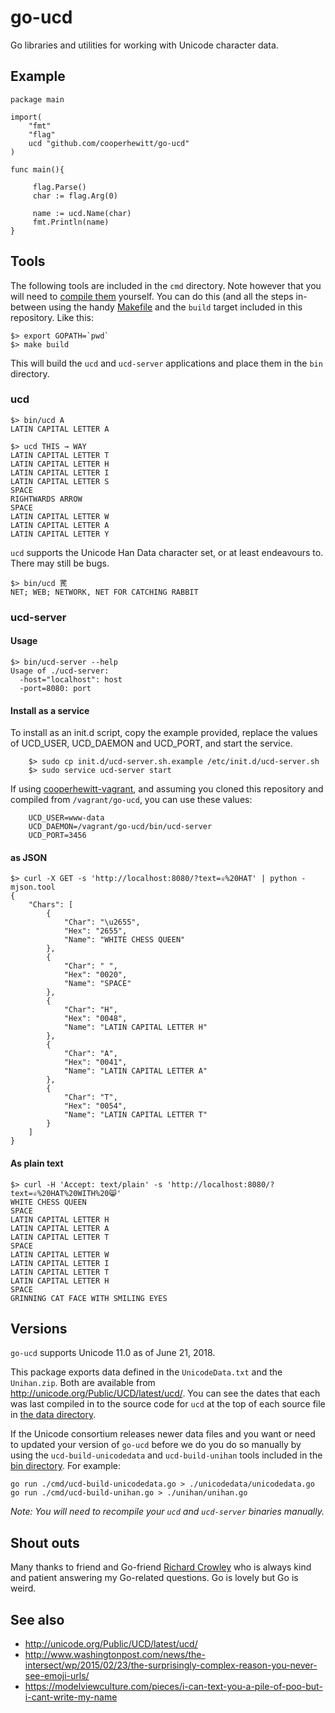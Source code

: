 # go-ucd

Go libraries and utilities for working with Unicode character data.

## Example

	package main

	import(
		"fmt"
		"flag"
		ucd "github.com/cooperhewitt/go-ucd"
	)

	func main(){

	     flag.Parse()
	     char := flag.Arg(0)

	     name := ucd.Name(char)
	     fmt.Println(name)
	}

## Tools

The following tools are included in the `cmd` directory. Note however that you will need to [compile them](https://golang.org/cmd/go/#hdr-Compile_and_run_Go_program) yourself. You can do this (and all the steps in-between using the handy [Makefile](Makefile) and the `build` target included in this repository. Like this:

```
$> export GOPATH=`pwd`
$> make build
```

This will build the `ucd` and `ucd-server` applications and place them in the `bin` directory.

### ucd

	$> bin/ucd A
	LATIN CAPITAL LETTER A

	$> ucd THIS → WAY
	LATIN CAPITAL LETTER T
	LATIN CAPITAL LETTER H
	LATIN CAPITAL LETTER I
	LATIN CAPITAL LETTER S
	SPACE
	RIGHTWARDS ARROW
	SPACE
	LATIN CAPITAL LETTER W
	LATIN CAPITAL LETTER A
	LATIN CAPITAL LETTER Y

`ucd` supports the Unicode Han Data character set, or at least endeavours to. There may still be bugs.

	$> bin/ucd 䍕
	NET; WEB; NETWORK, NET FOR CATCHING RABBIT

### ucd-server

#### Usage

	$> bin/ucd-server --help
	Usage of ./ucd-server:
	  -host="localhost": host
	  -port=8080: port

#### Install as a service

To install as an init.d script, copy the example provided, replace the values of UCD_USER, UCD_DAEMON and UCD_PORT, and start the service.

        $> sudo cp init.d/ucd-server.sh.example /etc/init.d/ucd-server.sh
        $> sudo service ucd-server start

If using [cooperhewitt-vagrant](https://github.com/cooperhewitt/cooperhewitt-vagrant), and assuming you cloned this repository and compiled from `/vagrant/go-ucd`, you can use these values:

        UCD_USER=www-data
        UCD_DAEMON=/vagrant/go-ucd/bin/ucd-server
        UCD_PORT=3456


#### as JSON

	$> curl -X GET -s 'http://localhost:8080/?text=♕%20HAT' | python -mjson.tool
	{
	    "Chars": [
	        {
	            "Char": "\u2655",
	            "Hex": "2655",
	            "Name": "WHITE CHESS QUEEN"
	        },
	        {
	            "Char": " ",
	            "Hex": "0020",
	            "Name": "SPACE"
	        },
	        {
	            "Char": "H",
	            "Hex": "0048",
	            "Name": "LATIN CAPITAL LETTER H"
	        },
	        {
	            "Char": "A",
	            "Hex": "0041",
	            "Name": "LATIN CAPITAL LETTER A"
	        },
	        {
	            "Char": "T",
	            "Hex": "0054",
	            "Name": "LATIN CAPITAL LETTER T"
	        }
	    ]
	}

#### As plain text

	$> curl -H 'Accept: text/plain' -s 'http://localhost:8080/?text=♕%20HAT%20WITH%20😸'
	WHITE CHESS QUEEN
	SPACE
	LATIN CAPITAL LETTER H
	LATIN CAPITAL LETTER A
	LATIN CAPITAL LETTER T
	SPACE
	LATIN CAPITAL LETTER W
	LATIN CAPITAL LETTER I
	LATIN CAPITAL LETTER T
	LATIN CAPITAL LETTER H
	SPACE
	GRINNING CAT FACE WITH SMILING EYES

## Versions

`go-ucd` supports Unicode 11.0 as of June 21, 2018.

This package exports data defined in the `UnicodeData.txt` and the `Unihan.zip`. Both are available from
http://unicode.org/Public/UCD/latest/ucd/. You can see the dates that each was
last compiled in to the source code for `ucd` at the top of each source file in
[the data directory](https://github.com/cooperhewitt/go-ucd/tree/master/src/org.cooperhewitt/ucd/data).

If the Unicode consortium releases newer data files and you want or need to
updated your version of `go-ucd` before we do you do so manually by using the
`ucd-build-unicodedata` and `ucd-build-unihan` tools included in the [bin
directory](https://github.com/cooperhewitt/go-ucd/tree/master/bin). For example:

```
go run ./cmd/ucd-build-unicodedata.go > ./unicodedata/unicodedata.go
go run ./cmd/ucd-build-unihan.go > ./unihan/unihan.go
```

_Note: You will need to recompile your `ucd` and `ucd-server` binaries manually._

## Shout outs

Many thanks to friend and Go-friend [Richard Crowley](https://github.com/rcrowley) who is always kind and patient answering my Go-related questions. Go is lovely but Go is weird.

## See also

* http://unicode.org/Public/UCD/latest/ucd/
* http://www.washingtonpost.com/news/the-intersect/wp/2015/02/23/the-surprisingly-complex-reason-you-never-see-emoji-urls/
* https://modelviewculture.com/pieces/i-can-text-you-a-pile-of-poo-but-i-cant-write-my-name
